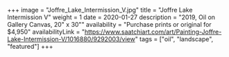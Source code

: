 +++
image = "Joffre_Lake_Intermission_V.jpg"
title = "Joffre Lake Intermission V"
weight = 1
date = 2020-01-27
description = "2019, Oil on Gallery Canvas, 20\" x 30\""
availability = "Purchase prints or original for $4,950"
availabilityLink = "https://www.saatchiart.com/art/Painting-Joffre-Lake-Intermission-V/1016880/9292003/view"
tags = ["oil", "landscape", "featured"]
+++